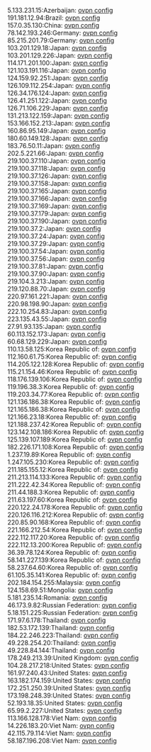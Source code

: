 5.133.231.15:Azerbaijan: [ovpn config](vpn/5_133_231_15.ovpn)  
191.181.12.94:Brazil: [ovpn config](vpn/191_181_12_94.ovpn)  
157.0.35.130:China: [ovpn config](vpn/157_0_35_130.ovpn)  
78.142.193.246:Germany: [ovpn config](vpn/78_142_193_246.ovpn)  
85.215.201.79:Germany: [ovpn config](vpn/85_215_201_79.ovpn)  
103.201.129.18:Japan: [ovpn config](vpn/103_201_129_18.ovpn)  
103.201.129.226:Japan: [ovpn config](vpn/103_201_129_226.ovpn)  
114.171.201.100:Japan: [ovpn config](vpn/114_171_201_100.ovpn)  
121.103.191.116:Japan: [ovpn config](vpn/121_103_191_116.ovpn)  
124.159.92.251:Japan: [ovpn config](vpn/124_159_92_251.ovpn)  
126.109.112.254:Japan: [ovpn config](vpn/126_109_112_254.ovpn)  
126.34.176.124:Japan: [ovpn config](vpn/126_34_176_124.ovpn)  
126.41.251.122:Japan: [ovpn config](vpn/126_41_251_122.ovpn)  
126.71.106.229:Japan: [ovpn config](vpn/126_71_106_229.ovpn)  
131.213.122.159:Japan: [ovpn config](vpn/131_213_122_159.ovpn)  
153.166.152.213:Japan: [ovpn config](vpn/153_166_152_213.ovpn)  
160.86.95.149:Japan: [ovpn config](vpn/160_86_95_149.ovpn)  
180.60.149.128:Japan: [ovpn config](vpn/180_60_149_128.ovpn)  
183.76.50.11:Japan: [ovpn config](vpn/183_76_50_11.ovpn)  
202.5.221.66:Japan: [ovpn config](vpn/202_5_221_66.ovpn)  
219.100.37.110:Japan: [ovpn config](vpn/219_100_37_110.ovpn)  
219.100.37.118:Japan: [ovpn config](vpn/219_100_37_118.ovpn)  
219.100.37.126:Japan: [ovpn config](vpn/219_100_37_126.ovpn)  
219.100.37.158:Japan: [ovpn config](vpn/219_100_37_158.ovpn)  
219.100.37.165:Japan: [ovpn config](vpn/219_100_37_165.ovpn)  
219.100.37.166:Japan: [ovpn config](vpn/219_100_37_166.ovpn)  
219.100.37.169:Japan: [ovpn config](vpn/219_100_37_169.ovpn)  
219.100.37.179:Japan: [ovpn config](vpn/219_100_37_179.ovpn)  
219.100.37.190:Japan: [ovpn config](vpn/219_100_37_190.ovpn)  
219.100.37.2:Japan: [ovpn config](vpn/219_100_37_2.ovpn)  
219.100.37.24:Japan: [ovpn config](vpn/219_100_37_24.ovpn)  
219.100.37.29:Japan: [ovpn config](vpn/219_100_37_29.ovpn)  
219.100.37.54:Japan: [ovpn config](vpn/219_100_37_54.ovpn)  
219.100.37.56:Japan: [ovpn config](vpn/219_100_37_56.ovpn)  
219.100.37.81:Japan: [ovpn config](vpn/219_100_37_81.ovpn)  
219.100.37.90:Japan: [ovpn config](vpn/219_100_37_90.ovpn)  
219.104.3.213:Japan: [ovpn config](vpn/219_104_3_213.ovpn)  
219.120.88.70:Japan: [ovpn config](vpn/219_120_88_70.ovpn)  
220.97.161.221:Japan: [ovpn config](vpn/220_97_161_221.ovpn)  
220.98.198.90:Japan: [ovpn config](vpn/220_98_198_90.ovpn)  
222.10.254.83:Japan: [ovpn config](vpn/222_10_254_83.ovpn)  
223.135.43.55:Japan: [ovpn config](vpn/223_135_43_55.ovpn)  
27.91.93.135:Japan: [ovpn config](vpn/27_91_93_135.ovpn)  
60.113.152.173:Japan: [ovpn config](vpn/60_113_152_173.ovpn)  
60.68.129.229:Japan: [ovpn config](vpn/60_68_129_229.ovpn)  
110.13.58.125:Korea Republic of: [ovpn config](vpn/110_13_58_125.ovpn)  
112.160.61.75:Korea Republic of: [ovpn config](vpn/112_160_61_75.ovpn)  
114.205.122.128:Korea Republic of: [ovpn config](vpn/114_205_122_128.ovpn)  
115.21.154.46:Korea Republic of: [ovpn config](vpn/115_21_154_46.ovpn)  
118.176.139.106:Korea Republic of: [ovpn config](vpn/118_176_139_106.ovpn)  
119.196.38.3:Korea Republic of: [ovpn config](vpn/119_196_38_3.ovpn)  
119.203.34.77:Korea Republic of: [ovpn config](vpn/119_203_34_77.ovpn)  
121.136.186.38:Korea Republic of: [ovpn config](vpn/121_136_186_38.ovpn)  
121.165.186.38:Korea Republic of: [ovpn config](vpn/121_165_186_38.ovpn)  
121.166.23.18:Korea Republic of: [ovpn config](vpn/121_166_23_18.ovpn)  
121.188.237.42:Korea Republic of: [ovpn config](vpn/121_188_237_42.ovpn)  
123.142.108.186:Korea Republic of: [ovpn config](vpn/123_142_108_186.ovpn)  
125.139.107.189:Korea Republic of: [ovpn config](vpn/125_139_107_189.ovpn)  
182.226.171.108:Korea Republic of: [ovpn config](vpn/182_226_171_108.ovpn)  
1.237.19.89:Korea Republic of: [ovpn config](vpn/1_237_19_89.ovpn)  
1.247.105.230:Korea Republic of: [ovpn config](vpn/1_247_105_230.ovpn)  
211.185.155.12:Korea Republic of: [ovpn config](vpn/211_185_155_12.ovpn)  
211.213.114.133:Korea Republic of: [ovpn config](vpn/211_213_114_133.ovpn)  
211.222.42.34:Korea Republic of: [ovpn config](vpn/211_222_42_34.ovpn)  
211.44.188.3:Korea Republic of: [ovpn config](vpn/211_44_188_3.ovpn)  
211.63.197.60:Korea Republic of: [ovpn config](vpn/211_63_197_60.ovpn)  
220.122.24.178:Korea Republic of: [ovpn config](vpn/220_122_24_178.ovpn)  
220.126.116.212:Korea Republic of: [ovpn config](vpn/220_126_116_212.ovpn)  
220.85.90.168:Korea Republic of: [ovpn config](vpn/220_85_90_168.ovpn)  
221.166.212.54:Korea Republic of: [ovpn config](vpn/221_166_212_54.ovpn)  
222.112.117.20:Korea Republic of: [ovpn config](vpn/222_112_117_20.ovpn)  
222.112.13.200:Korea Republic of: [ovpn config](vpn/222_112_13_200.ovpn)  
36.39.78.124:Korea Republic of: [ovpn config](vpn/36_39_78_124.ovpn)  
58.141.227.139:Korea Republic of: [ovpn config](vpn/58_141_227_139.ovpn)  
58.237.64.60:Korea Republic of: [ovpn config](vpn/58_237_64_60.ovpn)  
61.105.35.141:Korea Republic of: [ovpn config](vpn/61_105_35_141.ovpn)  
202.184.154.255:Malaysia: [ovpn config](vpn/202_184_154_255.ovpn)  
124.158.69.51:Mongolia: [ovpn config](vpn/124_158_69_51.ovpn)  
5.181.235.14:Romania: [ovpn config](vpn/5_181_235_14.ovpn)  
46.173.9.82:Russian Federation: [ovpn config](vpn/46_173_9_82.ovpn)  
5.18.151.225:Russian Federation: [ovpn config](vpn/5_18_151_225.ovpn)  
171.97.6.178:Thailand: [ovpn config](vpn/171_97_6_178.ovpn)  
182.53.172.139:Thailand: [ovpn config](vpn/182_53_172_139.ovpn)  
184.22.246.223:Thailand: [ovpn config](vpn/184_22_246_223.ovpn)  
49.228.254.20:Thailand: [ovpn config](vpn/49_228_254_20.ovpn)  
49.228.84.144:Thailand: [ovpn config](vpn/49_228_84_144.ovpn)  
178.249.213.39:United Kingdom: [ovpn config](vpn/178_249_213_39.ovpn)  
104.28.217.218:United States: [ovpn config](vpn/104_28_217_218.ovpn)  
161.97.240.43:United States: [ovpn config](vpn/161_97_240_43.ovpn)  
163.182.174.159:United States: [ovpn config](vpn/163_182_174_159.ovpn)  
172.251.250.39:United States: [ovpn config](vpn/172_251_250_39.ovpn)  
173.198.248.39:United States: [ovpn config](vpn/173_198_248_39.ovpn)  
52.193.18.35:United States: [ovpn config](vpn/52_193_18_35.ovpn)  
65.99.2.227:United States: [ovpn config](vpn/65_99_2_227.ovpn)  
113.166.128.178:Viet Nam: [ovpn config](vpn/113_166_128_178.ovpn)  
14.226.183.20:Viet Nam: [ovpn config](vpn/14_226_183_20.ovpn)  
42.115.79.114:Viet Nam: [ovpn config](vpn/42_115_79_114.ovpn)  
58.187.196.208:Viet Nam: [ovpn config](vpn/58_187_196_208.ovpn)  
